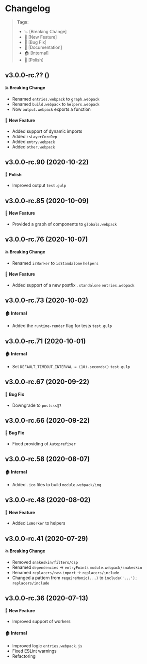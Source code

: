Changelog
=========

> **Tags:**
> - :boom:       [Breaking Change]
> - :rocket:     [New Feature]
> - :bug:        [Bug Fix]
> - :memo:       [Documentation]
> - :house:      [Internal]
> - :nail_care:  [Polish]

## v3.0.0-rc.?? ()

#### :boom: Breaking Change

* Renamed `entries.webpack` to `graph.webpack`
* Renamed `build.webpack` to `helpers.webpack`
* Now `output.webpack` exports a function

#### :rocket: New Feature

* Added support of dynamic imports
* Added `isLayerCoreDep`
* Added `entry.webpack`
* Added `other.webpack`

## v3.0.0-rc.90 (2020-10-22)

#### :nail_care: Polish

* Improved output `test.gulp`

## v3.0.0-rc.85 (2020-10-09)

#### :rocket: New Feature

* Provided a graph of components to `globals.webpack`

## v3.0.0-rc.76 (2020-10-07)

#### :boom: Breaking Change

* Renamed `isWorker` to `isStandalone` `helpers`

#### :rocket: New Feature

* Added support of a new postfix `.standalone` `entries.webpack`

## v3.0.0-rc.73 (2020-10-02)

#### :house: Internal

* Added the `runtime-render` flag for tests `test.gulp`

## v3.0.0-rc.71 (2020-10-01)

#### :house: Internal

* Set `DEFAULT_TIMEOUT_INTERVAL = (10).seconds()` `test.gulp`

## v3.0.0-rc.67 (2020-09-22)

#### :bug: Bug Fix

* Downgrade to `postcss@7`

## v3.0.0-rc.66 (2020-09-22)

#### :bug: Bug Fix

* Fixed providing of `Autoprefixer`

## v3.0.0-rc.58 (2020-08-07)

#### :house: Internal

* Added `.ico` files to build `module.webpack/img`

## v3.0.0-rc.48 (2020-08-02)

#### :rocket: New Feature

* Added `isWorker` to helpers

## v3.0.0-rc.41 (2020-07-29)

#### :boom: Breaking Change

* Removed `snakeskin/filters/csp`
* Renamed `dependencies` -> `entryPoints` `module.webpack/snakeskin`
* Renamed `replacers/raw-import` -> `replacers/include`
* Changed a pattern from `requireMonic(...)` to `include('...');` `replacers/include`

## v3.0.0-rc.36 (2020-07-13)

#### :rocket: New Feature

* Improved support of workers

#### :house: Internal

* Improved logic `entries.webpack.js`
* Fixed ESLint warnings
* Refactoring
